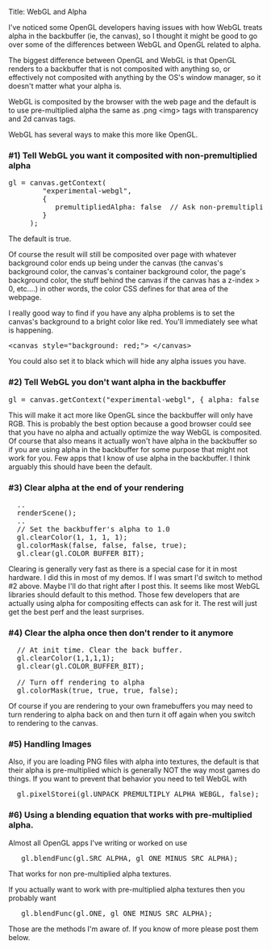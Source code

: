 Title: WebGL and Alpha

I've noticed some OpenGL developers having issues with how WebGL treats alpha in the backbuffer (ie, the canvas), so I thought it might be good to go over some of the differences between WebGL and OpenGL related to alpha.
<!--more-->
The biggest difference between OpenGL and WebGL is that OpenGL renders to a backbuffer that is not composited with anything so, or effectively not composited with anything by the OS's window manager, so it doesn't matter what your alpha is.

WebGL is composited by the browser with the web page and the default is to use pre-multiplied alpha the same as .png &lt;img&gt; tags with transparency and 2d canvas tags.

WebGL has several ways to make this more like OpenGL.

<h3>#1) Tell WebGL you want it composited with non-premultiplied alpha</h3>

<pre class="prettyprint">
gl = canvas.getContext(
        "experimental-webgl", 
        {  
           premultipliedAlpha: false  // Ask non-premultiplied alpha
        }
     );
</pre>

The default is true.

Of course the result will still be composited over page with whatever background color ends up being under the canvas  (the canvas's background color, the canvas's container background color, the page's background color, the stuff behind the canvas if the canvas has a z-index > 0, etc....) in other words, the color CSS defines for that area of the webpage.

I really good way to find if you have any alpha problems is to set the canvas's background to a bright color like red. You'll immediately see what is happening.

<pre class="prettyprint">
&lt;canvas style="background: red;"&gt; &lt;/canvas&gt;
</pre>

You could also set it to black which will hide any alpha issues you have.

<h3>#2) Tell WebGL you don't want alpha in the backbuffer</h3>

<pre class="prettyprint">
gl = canvas.getContext("experimental-webgl", { alpha: false }};
</pre>

This will make it act more like OpenGL since the backbuffer will only have RGB. This is probably the best option because a good browser could see that you have no alpha and actually optimize the way WebGL is composited. Of course that also means it actually won't have alpha in the backbuffer so if you are using alpha in the backbuffer for some purpose that might not work for you. Few apps that I know of use alpha in the backbuffer. I think arguably this should have been the default.

<h3>#3) Clear alpha at the end of your rendering</h3>

<pre class="prettyprint">
  ..
  renderScene();
  ..
  // Set the backbuffer's alpha to 1.0
  gl.clearColor(1, 1, 1, 1);
  gl.colorMask(false, false, false, true);
  gl.clear(gl.COLOR_BUFFER_BIT);
</pre>

Clearing is generally very fast as there is a special case for it in most hardware. I did this in most of my demos. If I was smart I'd switch to method #2 above. Maybe I'll do that right after I post this. It seems like most WebGL libraries should default to this method. Those few developers that are actually using alpha for compositing effects can ask for it. The rest will just get the best perf and the least surprises.

<h3>#4) Clear the alpha once then don't render to it anymore</h3>

<pre class="prettyprint">
  // At init time. Clear the back buffer.
  gl.clearColor(1,1,1,1);
  gl.clear(gl.COLOR_BUFFER_BIT);

  // Turn off rendering to alpha
  gl.colorMask(true, true, true, false); 
</pre>

Of course if you are rendering to your own framebuffers you may need to turn rendering to alpha back on and then turn it off again when you switch to rendering to the canvas.

<h3>#5) Handling Images</h3>

Also, if you are loading PNG files with alpha into textures, the default is that their alpha is pre-multiplied which is generally NOT the way most games do things. If you want to prevent that behavior you need to tell WebGL with

<pre class="prettyprint">
  gl.pixelStorei(gl.UNPACK_PREMULTIPLY_ALPHA_WEBGL, false);
</pre>

<h3>#6) Using a blending equation that works with pre-multiplied alpha.</h3>

Almost all OpenGL apps I've writing or worked on use

<pre class="prettyprint">
   gl.blendFunc(gl.SRC_ALPHA, gl_ONE_MINUS_SRC_ALPHA);
</pre>

That works for non pre-multiplied alpha textures.

If you actually want to work with pre-multiplied alpha textures then you probably want

<pre class="prettyprint">
   gl.blendFunc(gl.ONE, gl_ONE_MINUS_SRC_ALPHA);
</pre>

Those are the methods I'm aware of. If you know of more please post them below.



